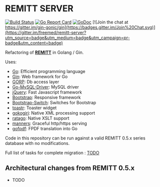 # REMITT SERVER

[![Build Status](https://secure.travis-ci.org/freemed/remitt-server.png)](http://travis-ci.org/freemed/remitt-server)
[![Go Report Card](https://goreportcard.com/badge/github.com/freemed/remitt-server)](https://goreportcard.com/report/github.com/freemed/remitt-server)
[![GoDoc](https://godoc.org/github.com/freemed/remitt-server?status.png)](https://godoc.org/github.com/freemed/remitt-server)
[![Join the chat at https://gitter.im/gin-gonic/gin](https://badges.gitter.im/Join%20Chat.svg)](https://gitter.im/freemed/remitt-server?utm_source=badge&utm_medium=badge&utm_campaign=pr-badge&utm_content=badge)

Refactoring of **[REMITT](https://github.com/freemed/remitt)** in Golang / Gin.

Uses:

 * [Go](https://golang.org/): Efficient programming language
 * [Gin](https://github.com/gin-gonic/gin/): Web framework for Go
 * [GORP](http://github.com/go-gorp/gorp): Db access layer
 * [Go-MySQL-Driver](http://github.com/go-sql-driver/mysql): MySQL driver
 * [jQuery](https://jquery.com): Fast Javascript framework
 * [Bootstrap](http://getbootstrap.com): Responsive framework
 * [Bootstrap-Switch](http://www.bootstrap-switch.org): Switches for Bootstrap
 * [toastr](https://github.com/CodeSeven/toastr): Toaster widget
 * [gokogiri](https://github.com/freemed/gokogiri): Native XML processing support
 * [ratago](https://github.com/freemed/ratago): Native XSLT support
 * [manners](https://github.com/braintree/manners): Graceful http/https serving
 * [gofpdf](https://github.com/phpdave11/gofpdf): FPDF translation into Go

Code in this repository can be run against a valid REMITT 0.5.x series database with no modifications.

Full list of tasks for complete migration : [TODO](TODO.md)

## Architectural changes from REMITT 0.5.x

 * TODO

